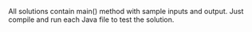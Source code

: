 All solutions contain main() method with sample inputs and output.
Just compile and run each Java file to test the solution.
